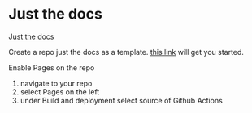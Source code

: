 # Just the docs

[Just the docs](https://github.com/just-the-docs/just-the-docs)

Create a repo just the docs as a template.  [this link](https://github.com/just-the-docs/just-the-docs-template/generate) will get you started.

Enable Pages on the repo
1. navigate to your repo
2. select Pages on the left
3. under Build and deployment select source of Github Actions
